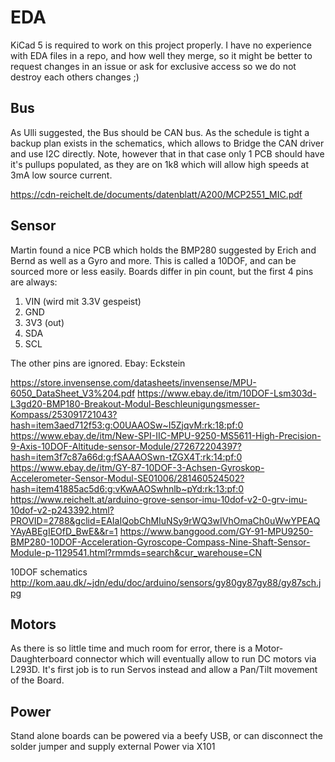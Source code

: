 
EDA
===

KiCad 5 is required to work on this project properly. I have no experience with EDA files in a repo, and how well they merge, so it might be better to request changes in an issue or ask for exclusive access so we do not destroy each others changes ;)


Bus
---

As Ulli suggested, the Bus should be CAN bus. As the schedule is tight a backup plan exists in the schematics, which allows to Bridge the CAN driver and use I2C directly. Note, however that in that case only 1 PCB should have it's pullups populated, as they are on 1k8 which will allow high speeds at 3mA low source current.

https://cdn-reichelt.de/documents/datenblatt/A200/MCP2551_MIC.pdf


Sensor
------

Martin found a nice PCB which holds the BMP280 suggested by Erich and Bernd as well as a Gyro and more. This is called a 10DOF, and can be sourced more or less easily. Boards differ in pin count, but the first 4 pins are always:

1. VIN (wird mit 3.3V gespeist)
2. GND
3. 3V3 (out)
4. SDA
5. SCL

The other pins are ignored.
Ebay: Eckstein

https://store.invensense.com/datasheets/invensense/MPU-6050_DataSheet_V3%204.pdf
https://www.ebay.de/itm/10DOF-Lsm303d-L3gd20-BMP180-Breakout-Modul-Beschleunigungsmesser-Kompass/253091721043?hash=item3aed712f53:g:O0UAAOSw~I5ZjqvM:rk:18:pf:0
https://www.ebay.de/itm/New-SPI-IIC-MPU-9250-MS5611-High-Precision-9-Axis-10DOF-Altitude-sensor-Module/272672204397?hash=item3f7c87a66d:g:fSAAAOSwn-tZGX4T:rk:14:pf:0
https://www.ebay.de/itm/GY-87-10DOF-3-Achsen-Gyroskop-Accelerometer-Sensor-Modul-SE01006/281460524502?hash=item41885ac5d6:g:vKwAAOSwhnlb~pYd:rk:13:pf:0
https://www.reichelt.at/arduino-grove-sensor-imu-10dof-v2-0-grv-imu-10dof-v2-p243392.html?PROVID=2788&gclid=EAIaIQobChMIuNSy9rWQ3wIVhOmaCh0uWwYPEAQYAyABEgIEOfD_BwE&&r=1
https://www.banggood.com/GY-91-MPU9250-BMP280-10DOF-Acceleration-Gyroscope-Compass-Nine-Shaft-Sensor-Module-p-1129541.html?rmmds=search&cur_warehouse=CN

10DOF schematics
http://kom.aau.dk/~jdn/edu/doc/arduino/sensors/gy80gy87gy88/gy87sch.jpg


Motors
------

As there is so little time and much room for error, there is a Motor-Daughterboard connector which will eventually allow to run DC motors via L293D. It's first job is to run Servos instead and allow a Pan/Tilt movement of the Board.


Power
-----

Stand alone boards can be powered via a beefy USB, or can disconnect the solder jumper and supply external Power via X101
